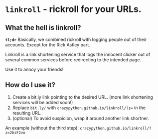 # `linkroll` - rickroll for your URLs.

## What the hell is linkroll?

**`tl;dr`** Basically, we combined rickroll with logging people out of 
their accounts. Except for the Rick Astley part.

Linkroll is a link shortening service that logs the innocent clicker
out of several common services before redirecting to the
intended page. 

Use it to annoy your friends!

## How do I use it?

1. Create a bit.ly link pointing to the desired URL. (more link shortening services will be added soon!)
2. Replace `bit.ly/` with `crazypython.github.io/linkroll/?z=` in the resulting URL.
3. (optional) To avoid suspicion, wrap it around another link shortner. 

An example (without the third step): `crazypython.github.io/linkroll/?z=2biF2vo`
